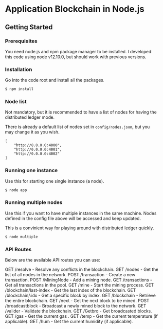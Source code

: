 # Application Blockchain in Node.js



## Getting Started

### Prerequisites

You need node.js and npm package manager to be installed. I developed this code using node v12.10.0, but should work with previous versions.

### Installation

Go into the code root and install all the packages.

```sh
$ npm install
```

### Node list

Not mandatory, but it is recommended to have a list of nodes for having the distributed ledger mode.

There is already a default list of nodes set in `config/nodes.json`, but you may change it as you wish.

```
[
    "http://0.0.0.0:4000",
    "http://0.0.0.0:4001",
    "http://0.0.0.0:4002"
]
```

### Running one instance

Use this for starting one single instance (a node).

```sh
$ node app
```


###  Running multiple nodes

Use this if you want to have multiple instances in the same machine. Nodes defined in the config file above will be accessed and keep updated.

This is a convinient way for playing around with distributed ledger quickly.

```sh
$ node multiple
```
### API Routes
Below are the available API routes you can use:

GET /resolve - Resolve any conflicts in the blockchain.
GET /nodes - Get the list of all nodes in the network.
POST /transaction - Create a new transaction.
POST /MiningNode - Add a mining node.
GET /transactions - Get all transactions in the pool.
GET /mine - Start the mining process.
GET /blockchain/last-index - Get the last index of the blockchain.
GET /blockchain/:idx - Get a specific block by index.
GET /blockchain - Retrieve the entire blockchain.
GET /next - Get the next block to be mined.
POST /broadcastblock - Broadcast a newly mined block to the network.
GET /valider - Validate the blockchain.
GET /Getbro - Get broadcasted blocks.
GET /gas - Get the current gas .
GET /temp - Get the current temperature (if applicable).
GET /hum - Get the current humidity (if applicable).


